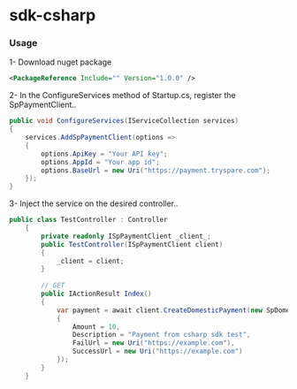 # sdk-csharp

### Usage

1- Download nuget package

```xml
<PackageReference Include="" Version="1.0.0" />
``` 

2- In the ConfigureServices method of Startup.cs, register the SpPaymentClient..

```csharp
public void ConfigureServices(IServiceCollection services)
{
    services.AddSpPaymentClient(options =>
    {
        options.ApiKey = "Your API key";
        options.AppId = "Your app id";
        options.BaseUrl = new Uri("https://payment.tryspare.com");
    });
}
```

3- Inject the service on the desired controller..

```csharp
public class TestController : Controller
    {
        private readonly ISpPaymentClient _client_;
        public TestController(ISpPaymentClient client)
        {
            _client = client;
        }
        
        // GET
        public IActionResult Index()
        {
            var payment = await client.CreateDomesticPayment(new SpDomesticPayment
            {
                Amount = 10,
                Description = "Payment from csharp sdk test",
                FailUrl = new Uri("https://example.com"),
                SuccessUrl = new Uri("https://example.com")
            });
        }
    }
```